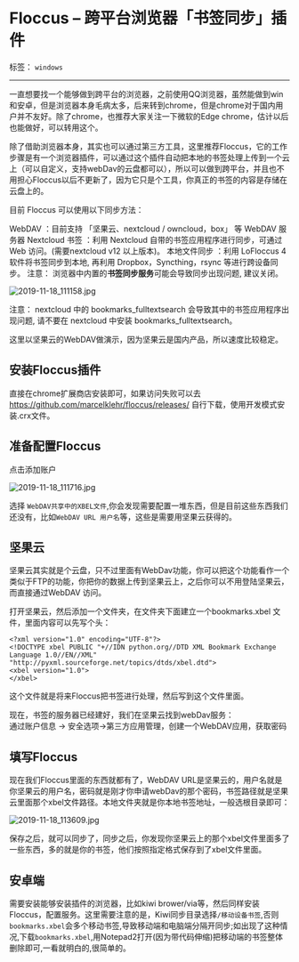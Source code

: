 ﻿# Floccus – 跨平台浏览器「书签同步」插件

标签： `windows`

---

一直想要找一个能够做到跨平台的浏览器，之前使用QQ浏览器，虽然能做到win和安卓，但是浏览器本身毛病太多，后来转到chrome，但是chrome对于国内用户并不友好。除了chrome，也推荐大家关注一下微软的Edge chrome，估计以后也能做好，可以转用这个。  

除了借助浏览器本身，其实也可以通过第三方工具，这里推荐Floccus，它的工作步骤是有一个浏览器插件，可以通过这个插件自动把本地的书签处理上传到一个云上（可以自定义，支持webDav的云盘都可以），所以可以做到跨平台，并且也不用担心Floccus以后不更新了，因为它只是个工具，你真正的书签的内容是存储在云盘上的。  

目前 Floccus 可以使用以下同步方法：  

WebDAV ：目前支持 「坚果云、nextcloud / owncloud，box」 等 WebDAV 服务器
Nextcloud 书签 ：利用 Nextcloud 自带的书签应用程序进行同步，可通过 Web 访问。(需要nextcloud v12 以上版本)。
本地文件同步 ：利用 LoFloccus 4 软件将书签同步到本地, 再利用 Dropbox，Syncthing，rsync 等进行跨设备同步。
注意： 浏览器中内置的**书签同步服务**可能会导致同步出现问题, 建议关闭。  

![2019-11-18_111158.jpg](http://ww1.sinaimg.cn/large/005Dd0fOgy1g920spy3fzj30ir0bmq43.jpg)

注意： nextcloud 中的 bookmarks_fulltextsearch 会导致其中的书签应用程序出现问题, 请不要在 nextcloud 中安装 bookmarks_fulltextsearch。  

这里以坚果云的WebDAV做演示，因为坚果云是国内产品，所以速度比较稳定。  
## 安装Floccus插件  

直接在chrome扩展商店安装即可，如果访问失败可以去 https://github.com/marcelklehr/floccus/releases/  自行下载，使用开发模式安装.crx文件。  

## 准备配置Floccus  

点击添加账户  

![2019-11-18_111716.jpg](http://ww1.sinaimg.cn/large/005Dd0fOgy1g920vzoq9uj30cf02y74f.jpg)  

选择 `WebDAV共享中的XBEL文件`,你会发现需要配置一堆东西，但是目前这些东西我们还没有，比如`WebDAV URL 用户名`等，这些是需要用坚果云获得的。  
## 坚果云  

坚果云其实就是个云盘，只不过里面有WebDav功能，你可以把这个功能看作一个类似于FTP的功能，你把你的数据上传到坚果云上，之后你可以不用登陆坚果云，而直接通过WebDAV 访问。  

打开坚果云，然后添加一个文件夹，在文件夹下面建立一个bookmarks.xbel 文件，里面内容可以先写个头：  

```
<?xml version="1.0" encoding="UTF-8"?>
<!DOCTYPE xbel PUBLIC "+//IDN python.org//DTD XML Bookmark Exchange Language 1.0//EN//XML" "http://pyxml.sourceforge.net/topics/dtds/xbel.dtd">
<xbel version="1.0">
</xbel> 
``` 

这个文件就是将来Floccus把书签进行处理，然后写到这个文件里面。  

现在，书签的服务器已经建好，我们在坚果云找到webDav服务：  
通过账户信息 -> 安全选项->第三方应用管理，创建一个WebDAV应用，获取密码 

## 填写Floccus  

现在我们Floccus里面的东西就都有了，WebDAV URL是坚果云的，用户名就是你坚果云的用户名，密码就是刚才你申请webDav的那个密码，书签路径就是坚果云里面那个xbel文件路径。本地文件夹就是你本地书签地址，一般选根目录即可：  

![2019-11-18_113609.jpg](http://ww1.sinaimg.cn/large/005Dd0fOgy1g921fmp6zjj30bg05vgm9.jpg)   

保存之后，就可以同步了，同步之后，你发现你坚果云上的那个xbel文件里面多了一些东西，多的就是你的书签，他们按照指定格式保存到了xbel文件里面。  

## 安卓端  

需要安装能够安装插件的浏览器，比如kiwi brower/via等，然后同样安装Floccus，配置服务。这里需要注意的是，Kiwi同步目录选择`/移动设备书签`,否则`bookmarks.xbel`会多个移动书签,导致移动端和电脑端分隔开同步;如出现了这种情况,下载`bookmarks.xbel`,用Notepad2打开(因为带代码伸缩)把移动端的书签整体删除即可,一看就明白的,很简单的。 








